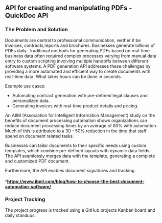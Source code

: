 ## API for creating and manipulating PDFs - QuickDoc API


### The Problem and Solution

Documents are central to professional communication, wether it be invoices, contracts,reports and brochures. Businesses generate billions of PDFs daily. Traditional methods for generating PDFs based on real-time business data often required complex processes varying from manual data entry to custom scripting involving multiple handoffs between  different software systems. A PDF generation API addresses these challenges by providing a more automated and efficient way to create documents with real-time data. What takes hours can be done in seconds. 

Example use cases:
* Automating contract generation with pre-defined legal clauses and personalized data.
* Generating invoices with real-time product details and pricing. 

An AIIM (Association for Intelligent Information Management) study on the benefits of document processing automation shows organizations can reduce document processing times by an average of 80% with automation. Much of this is attributed to a 30 - 50% reduction in the time that staff spend on document related tasks. 

Businesses can tailor documents to their specific needs using custom templates, which combine pre-defined layouts with dynamic data fields. The API seamlessly merges data with the template, generating a complete and customized PDF document.

Furthermore, the API enables document signatures and tracking. 

#### ^https://www.ibml.com/blog/how-to-choose-the-best-document-automation-software/

### Project Tracking

The project progress is tracked using a GitHub projects Kanban board and daily standups.

